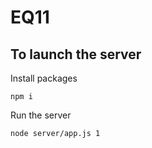 # EQ11

## To launch the server

Install packages

    npm i

Run the server

    node server/app.js 1
